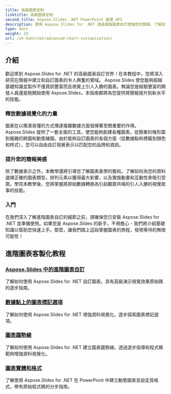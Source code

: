 ```yaml
---
title: 高級圖表定制
linktitle: 高級圖表定制
second_title: Aspose.Slides .NET PowerPoint 處理 API
description: 使用 Aspose.Slides for .NET 透過進階圖表自訂增強您的簡報。了解如何創建視覺上令人驚嘆的圖表並根據您的特定需求進行客製化。
type: docs
weight: 23
url: /zh-hant/net/advanced-chart-customization/
---
```


## 介紹

歡迎來到 Aspose.Slides for .NET 的高級圖表自訂世界！在本教程中，您將深入研究在簡報中建立和自訂圖表的令人興奮的領域。 Aspose.Slides 使您能夠超越基礎知識並製作不僅資訊豐富而且視覺上引人入勝的圖表。無論您是經驗豐富的開發人員還是剛開始使用 Aspose.Slides，本指南都將為您提供將簡報提升到新水平的技能。

### 釋放數據視覺化的力量

圖表在以簡潔易懂的方式傳達複雜數據方面發揮著至關重要的作用。 Aspose.Slides 提供了一套全面的工具，使您能夠創建各種圖表，從簡單的條形圖到複雜的餅圖和動態線圖。由於能夠自訂圖表的各個方面（從數據點和標籤到顏色和样式），您可以自由自訂視覺表示以匹配您的品牌和資訊。

### 提升您的簡報美感

除了數據表示之外，本教學還將引導您了解圖表美學的藝術。了解如何為您的資料選擇正確的圖表類型，排列元素以獲得最大影響，以及實施動畫和互動性來吸引受眾。學完本教學後，您將掌握將原始數據轉換為引起觀眾共鳴的引人入勝的視覺故事的技能。

### 入門

在我們深入了解進階圖表自訂的細節之前，請確保您已安裝 Aspose.Slides for .NET 並準備使用。如果您是 Aspose.Slides 的新手，不用擔心 - 我們將介紹基礎知識以幫助您快速上手。那麼，讓我們踏上這段掌握圖表的旅程，發現等待的無限可能性！

## 進階圖表客製化教程
### [Aspose.Slides 中的進階圖表自訂](./advanced-chart-customization/)
了解如何使用 Aspose.Slides for .NET 自訂圖表。具有高級演示視覺效果原始碼的逐步指南。
### [數據點上的圖表標記選項](./chart-marker-options-on-data-point/)
了解如何使用 Aspose.Slides for .NET 增強資料視覺化。逐步探索圖表標記選項。
### [圖表趨勢線](./chart-trend-lines/)
了解如何使用 Aspose.Slides for .NET 建立圖表趨勢線。透過逐步指導和程式碼範例增強資料視覺化。
### [圖表實體和格式](./chart-entities/)
了解使用 Aspose.Slides for .NET 在 PowerPoint 中建立動態圖表並設定其格式。帶有原始程式碼的分步指南。